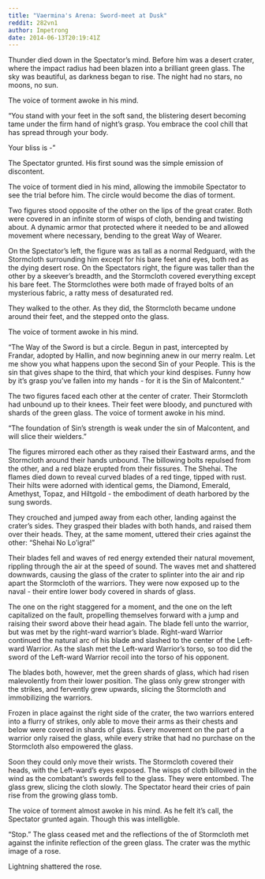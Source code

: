 ```yaml
---
title: "Vaermina's Arena: Sword-meet at Dusk"
reddit: 282vn1
author: Impetrong
date: 2014-06-13T20:19:41Z
---
```


Thunder died down in the Spectator’s mind. Before him was a desert crater, where the impact radius had been blazen into a brilliant green glass. The sky was beautiful, as darkness began to rise. The night had no stars, no moons, no sun.

The voice of torment awoke in his mind.

“You stand with your feet in the soft sand, the blistering desert becoming tame under the firm hand of night’s grasp. You embrace the cool chill that has spread through your body.

Your bliss is -”

The Spectator grunted. His first sound was the simple emission of discontent.


The voice of torment died in his mind, allowing the immobile Spectator to see the trial before him. The circle would become the dias of torment.

Two figures stood opposite of the other on the lips of the great crater. Both were covered in an infinite storm of wisps of cloth, bending and twisting about. A dynamic armor that protected where it needed to be and allowed movement where necessary, bending to the great Way of Wearer.

On the Spectator’s left, the figure was as tall as a normal Redguard, with the Stormcloth surrounding him except for his bare feet and eyes, both red as the dying desert rose. On the Spectators right, the figure was taller than the other by a skeever’s breadth,  and the Stormcloth covered everything except his bare feet. The Stormclothes were both made of frayed bolts of an mysterious fabric, a ratty mess of desaturated red.

They walked to the other. As they did, the Stormcloth became undone around their feet, and the stepped onto the glass.

The voice of torment awoke in his mind.

“The Way of the Sword is but a circle. Begun in past, intercepted by Frandar, adopted by Hallin, and now beginning anew in our merry realm. Let me show you what happens upon the second Sin of your People. This is the sin that gives shape to the third, that which your kind despises. Funny how by it’s grasp you’ve fallen into my hands - for it is the Sin of Malcontent.”

The two figures faced each other at the center of crater. Their Stormcloth had unbound up to their knees. Their feet were bloody, and punctured with shards of the green glass.
	The voice of torment awoke in his mind.

“The foundation of Sin’s strength is weak under the sin of Malcontent, and will slice their wielders.”

The figures mirrored each other as they raised their Eastward arms, and the Stormcloth around their hands unbound. The billowing bolts repulsed from the other, and a red blaze erupted from their fissures. The Shehai. The flames died down to reveal curved blades of a red tinge, tipped with rust. Their hilts were adorned with identical gems, the Diamond, Emerald, Amethyst, Topaz, and Hiltgold - the embodiment of death harbored by the sung swords.

They crouched and jumped away from each other, landing against the crater’s sides. They grasped their blades with both hands, and raised them over their heads. They, at the same moment, uttered their cries against the other: “Shehai No Lo’igra!”

Their blades fell and waves of red energy extended their natural movement, rippling through the air at the speed of sound. The waves met and shattered downwards, causing the glass of the crater to splinter into the air and rip apart the Stormcloth of the warriors. They were now exposed up to the naval - their entire lower body covered in shards of glass.

The one on the right staggered for a moment, and the one on the left capitalized on the fault, propelling themselves forward with a jump and raising their sword above their head again. The blade fell unto the warrior, but was met by the right-ward warrior’s blade. Right-ward Warrior continued the natural arc of his blade and slashed to the center of the Left-ward Warrior. As the slash met the Left-ward Warrior’s torso, so too did the sword of the Left-ward Warrior recoil into the torso of his opponent.

The blades both, however, met the green shards of glass, which had risen malevolently from their lower position. The glass only grew stronger with the strikes, and fervently grew upwards, slicing the Stormcloth and immobilizing the warriors.

Frozen in place against the right side of the crater, the two warriors entered into a flurry of strikes, only able to move their arms as their chests and below were covered in shards of glass. Every movement on the part of a warrior only raised the glass, while every strike that had no purchase on the Stormcloth also empowered the glass. 

Soon they could only move their wrists. The Stormcloth covered their heads, with the Left-ward’s eyes exposed. The wisps of cloth billowed in the wind as the combatant’s swords fell to the glass. They were entombed. The glass grew, slicing the cloth slowly. The Spectator heard their cries of pain rise from the growing glass tomb.

The voice of torment almost awoke in his mind. As he felt it’s call, the Spectator grunted again. Though this was intelligble.

“Stop.” The glass ceased met and the reflections of the of Stormcloth met against the infinite reflection of the green glass. The crater was the mythic image of a rose.

Lightning shattered the rose.
